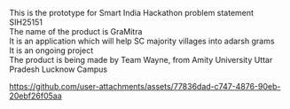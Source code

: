 This is the prototype for Smart India Hackathon problem statement SIH25151 <br>
The name of the product is GraMitra <br>
It is an application which will help SC majority villages into adarsh grams<br>
It is an ongoing project <br>
The product is being made by Team Wayne, from Amity University Uttar Pradesh Lucknow Campus <br>


https://github.com/user-attachments/assets/77836dad-c747-4876-90eb-20ebf26f05aa

